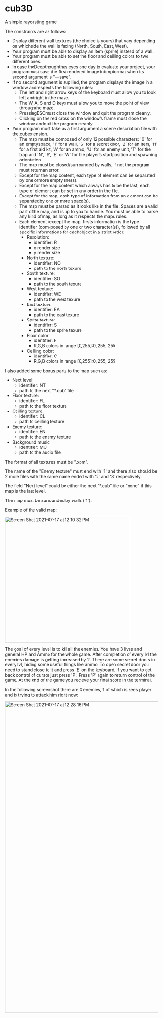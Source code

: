 # cub3D
A simple raycasting game

The constraints are as follows:
- Display different wall textures (the choice is yours) that vary depending on whichside the wall is facing (North, South, East, West).
- Your program must be able to display an item (sprite) instead of a wall.
- Your program must be able to set the floor and ceilling colors to two different ones.
- In case theDeepthoughthas eyes one day to evaluate your project, your programmust save the first rendered image inbmpformat when its second argument is "––save".
- If no second argument is supllied, the program displays the image in a window andrespects the following rules:
  - The left and right arrow keys of the keyboard must allow you to look left andright in the maze.
  - The W, A, S and D keys must allow you to move the point of view throughthe maze.
  - PressingESCmust close the window and quit the program cleanly.
  - Clicking on the red cross on the window’s frame must close the window andquit the program cleanly.
- Your program must take as a first argument a scene description file with the.cubextension.
  - The map must be composed of only 12 possible characters: '0' for an emptyspace, '1' for a wall, 'G' for a secret door, '2' for an item, 'H' for a first aid kit, 'A' for an ammo, 'U' for an enemy unit, 'T' for the trap and 'N', 'S', 'E' or 'W' for the player’s startposition and spawning orientation.
  - The map must be closed/surrounded by walls, if not the program must returnan error.
  - Except for the map content, each type of element can be separated by one ormore empty line(s).
  - Except for the map content which always has to be the last, each type of element can be set in any order in the file.
  - Except for the map, each type of information from an element can be separatedby one or more space(s).
  - The map must be parsed as it looks like in the file. Spaces are a valid part ofthe map, and is up to you to handle. You must be able to parse any kind ofmap, as long as it respects the maps rules.
  - Each element (except the map) firsts information is the type identifier (com-posed by one or two character(s)), followed by all specific informations for eachobject in a strict order.
    - Resolution:
      - identifier: R
      - x render size
      - y render size
    - North texture:
      - identifier: NO
      - path to the north texure
    - South texture:
      - identifier: SO
      - path to the south texure
    - West texture:
      - identifier: WE
      - path to the west texure
    - East texture:
      - identifier: EA
      - path to the east texure
    - Sprite texture:
      - identifier: S
      - path to the sprite texure 
    - Floor color:
      - identifier: F
      - R,G,B colors in range [0,255]:0, 255, 255
    - Ceilling color:
      - identifier: C
      - R,G,B colors in range [0,255]:0, 255, 255

I also added some bonus parts to the map such as:
- Next level:
  - identifier: NT
  - path to the next "*.cub" file
- Floor texture:
  - identifier: FL
  - path to the floor texture
- Ceilling texture:
  - identifier: CL
  - path to ceilling texture
- Enemy texture:
  - identifier: EN
  - path to the enemy texture
- Background music:
  - identifier: MC
  - path to the audio file

The format of all textures must be ".xpm".

The name of the "Enemy texture" must end with '1' and there also should be 2 more files with the same name ended with '2' and '3' respectively.

The field "Next level" could be either the next "*.cub" file or "none" if this map is the last level.

The map must be surrounded by walls ('1').

Example of the valid map:

<img width="413" alt="Screen Shot 2021-07-17 at 12 10 32 PM" src="https://user-images.githubusercontent.com/74947297/126032240-68fd5169-05ad-4b24-97b2-8a236b3cfb9b.png">

The goal of every level is to kill all the enemies. You have 3 lives and general HP and Ammo for the whole game. After completion of every lvl the enemies damage is getting increased by 2. There are some secret doors in every lvl, hiding some useful things like ammo. To open secret door you need to stand close to it and press 'E' on the keyboard. If you want to get back control of cursor just press 'P'. Press 'P' again to return control of the game. At the end of the game you recieve your final score in the terminal.

In the following screenshot there are 3 enemies, 1 of which is sees player and is trying to attack him right now:

<img width="1024" alt="Screen Shot 2021-07-17 at 12 28 16 PM" src="https://user-images.githubusercontent.com/74947297/126032736-11d579da-be32-442e-92f1-b6a7bfec6157.png">
